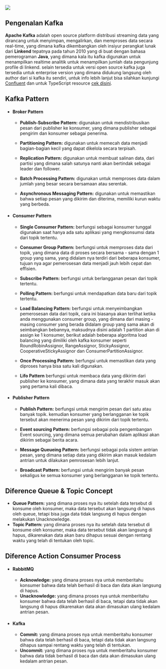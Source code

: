 ![](https://upload.wikimedia.org/wikipedia/commons/thumb/5/53/Apache_kafka_wordtype.svg/2560px-Apache_kafka_wordtype.svg.png)

## Pengenalan Kafka

**Apache Kafka** adalah open source platform distribusi streaming data yang dirancang untuk menyimpan, mengalirkan, dan memproses data secara real-time, yang dimana kafka dikembangkan oleh insiyur perangkat lunak dari **Linkend** tepatnya pada tahun 2010 yang di buat dengan bahasa pemerograman **Java**, yang dimana kala itu kafka digunakan untuk menampilkan realtime analitik untuk menampilkan jumlah data pengunjung profile di linkend. selain tersedia untuk versi open source kafka juga tersedia untuk enterprise version yang dimana didukung langsung oleh author dari si kafka itu sendiri, untuk info lebih lanjut bisa silahkan kunjungi [Confluent](https://www.confluent.io) dan untuk TypeScript resource [cek disini](https://github.com/restuwahyu13/node-shared-modules/blob/master/packages/kafka/src/index.ts).

## Kafka Pattern

- #### Broker Pattern

  - **Publish-Subscribe Pattern:** digunakan untuk mendistribusikan pesan dari publisher ke konsumer, yang dimana publisher sebagai pengirim dan konsumer sebagai penerima.

  - **Partitioning Pattern:** digunakan untuk memecah data menjadi bagian-bagian kecil yang dapat dikelola secara terpisah.

  - **Replication Pattern:** digunakan untuk membuat salinan data, dari partisi yang dimana salah satunya nanti akan bertindak sebagai leader dan follower.

  - **Batch Processing Pattern:** digunakan untuk memproses data dalam jumlah yang besar secara bersamaan atau serentak.

  - **Asynchronous Messaging Pattern:** digunakan untuk memastikan bahwa setiap pesan yang dikirim dan diterima, memiliki kurun waktu yang berbeda.

- #### Consumer Pattern

  - **Single Consumer Pattern:** berfungsi sebagai konsumer tunggal digunakan saat hanya ada satu aplikasi yang mengkonsumsi data dari topik tertentu.

  - **Consumer Group Pattern:** berfungsi untuk memproses data dari topik, yang dimana data di proses secara bersama - sama dengan 1 group yang sama, yang didalam nya terdiri dari beberapa konsumer, tujuan nya agar pemerosesan data menjadi jauh lebih cepat dan effisien.

  - **Subscribe Pattern:** berfungsi untuk berlangganan pesan dari topik tertentu.

  - **Polling Pattern:** berfungsi untuk mendapatkan data baru dari topik tertentu.

  - **Load Balancing Pattern:** berfungsi untuk menyeimbangkan pemerosesan data dari topik, cara ini biasanya akan terlihat ketika anda menggunakan consumer group, yang dimana dari masing - masing consumer yang berada didalam group yang sama akan di seimbangkan bebannya,
  maksudnya disini adalah 1 partition akan di assign ke 1 konsumer, berikut adalah beberapa algoritma load balancing yang dimiliki oleh kafka konsumer seperti RoundRobinAssignor, RangeAssignor, StickyAssignor, CooperativeStickyAssignor dan ConsumerPartitionAssignor.

  - **Once Processing Pattern:** berfungsi untuk memastikan data yang diproses hanya bisa satu kali digunakan.

  - **Lifo Pattern** berfungsi untuk membaca data yang dikirim dari publisher ke konsumer, yang dimana data yang terakhir masuk akan yang pertama kali dibaca.

- #### Publisher Pattern

  - **Publish Pattern:** berfungsi untuk mengirim pesan dari satu atau banyak topik. kemudian konsumer yang berlangganan ke topik tersebut akan menerima pesan yang dikirim dari topik tertentu.

  - **Event sourcing Pattern:** berfungsi sebagai pola pengembangan Event sourcing, yang dimana semua perubahan dalam aplikasi akan dikirim sebagai berita acara.

  - **Message Queueing Pattern:** berfungsi sebagai pola sistem antrian pesan, yang dimana setiap data yang dikirim akan masuk kedalam antrian untuk dilakukan pemrosesan lebih lanjut.

  - **Broadcast Pattern:** berfungsi untuk mengirim banyak pesan sekaligus ke semua konsumer yang berlangganan ke topik tertentu.

## Diference Queue & Topic Concept

- **Queue Pattern:** yang dimana proses nya itu setelah data tersebut di konsume oleh konsumer, maka data tersebut akan langsung di hapus oleh queue, tetapi bisa juga data tidak langsung di hapus dengan melakukan Unacknowledge.
- **Topic Pattern:** yang dimana proses nya itu setelah data tersebut di konsume oleh konsumer, maka data tersebut tidak akan langsung di hapus, dikarenakan data akan baru dihapus sesuai dengan rentang waktu yang telah di tentukan oleh topic.

## Diference Action Consumer Process

- #### RabbitMQ

  - **Acknowledge:** yang dimana proses nya untuk memberitahu konsumer bahwa data telah berhasil di baca dan data akan langsung di hapus.
  - **Unacknowledge:** yang dimana proses nya untuk memberitahu konsumer bahwa data telah berhasil di baca, tetapi data tidak akan langsung di hapus dikarenakan data akan dimasukan ulang kedalam antrian pesan.

- #### Kafka

  - **Commit:** yang dimana proses nya untuk memberitahu konsumer bahwa data telah berhasil di baca, tetapi data tidak akan langsung dihapus sampai rentang waktu yang telah di tentukan.
  - **Uncommit:** yang dimana proses nya untuk memberitahu konsumer bahwa data tidak berhasil di baca dan data akan dimasukan ulang kedalam antrian pesan.

